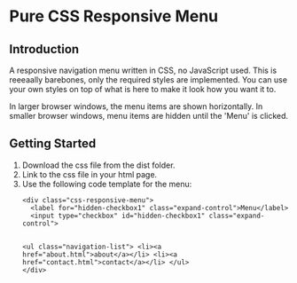 <h1>Pure CSS Responsive Menu</h1>

<h2>Introduction</h2>
<p>
    A responsive navigation menu written in CSS, no JavaScript used. This is reeeaally barebones, only the required styles are implemented. You can use your own styles on top of what is here to make it look how you want it to.
</p>

<p>
    In larger browser windows, the menu items are shown horizontally. In smaller browser windows, menu items are hidden until the 'Menu' is clicked.
</p>

<h2>Getting Started</h2>
<ol>
    <li>Download the css file from the dist folder.</li>
    <li>Link to the css file in your html page.</li>
    <li>
        Use the following code template for the menu:
        <pre><code>&#x3C;div class=&#x22;css-responsive-menu&#x22;&#x3E;
  &#x3C;label for=&#x22;hidden-checkbox1&#x22; class=&#x22;expand-control&#x22;&#x3E;Menu&#x3C;/label&#x3E;
  &#x3C;input type=&#x22;checkbox&#x22; id=&#x22;hidden-checkbox1&#x22; class=&#x22;expand-control&#x22;&#x3E;

  &#x3C;ul class=&#x22;navigation-list&#x22;&#x3E;
    &#x3C;li&#x3E;&#x3C;a href=&#x22;about.html&#x22;&#x3E;about&#x3C;/a&#x3E;&#x3C;/li&#x3E;
    &#x3C;li&#x3E;&#x3C;a href=&#x22;contact.html&#x22;&#x3E;contact&#x3C;/a&#x3E;&#x3C;/li&#x3E;
  &#x3C;/ul&#x3E;
&#x3C;/div&#x3E;</code></pre>
    </li>
</ol>
